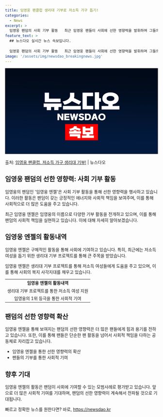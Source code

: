 ```yaml
---
title: 임영웅 팬클럽 생리대 기부로 저소득 가구 돕기! 
categories:
  - News
excerpt: >
  임영웅 팬덤의 사회 기부 활동   최근 임영웅 팬들이 사회에 선한 영향력을 발휘하며 그들의 아름다운 팬덤 문…
feature_text: >
  ## 뉴스다오 실시간 뉴스 속보입니다.

  임영웅 팬덤의 사회 기부 활동   최근 임영웅 팬들이 사회에 선한 영향력을 발휘하며 그들의 아름다운 팬덤 문…
image: '/assets/img/newsdao_breakingnews.jpg'
---
```


![뉴스다오 속보](/assets/img/newsdao_breakingnews.jpg)

<p>출처: <a href="https://newsdao.kr/4490" rel="dofollow">임영웅 팬클럽, 저소득 가구 생리대 기부!</a> | 뉴스다오</p>

<h2 data-ke-size="size26">임영웅 팬덤의 선한 영향력: 사회 기부 활동</h2>
임영웅의 팬덤인 '임영웅 엔젤'은 사회 기부 활동을 통해 선한 영향력을 행사하고 있습니다. 이러한 활동은 팬덤이 갖는 긍정적인 에너지와 사회적 책임을 보여주며, 이를 통해 사회적으로 더 많은 도움을 주고 있습니다.

<p data-ke-size="size16">최근 임영웅 엔젤은 임영웅의 이름으로 다양한 기부 활동을 전개하고 있으며, 이를 통해 팬덤의 사회적 책임을 실현하고 있습니다. 이에 대해 자세히 알아보겠습니다.</p>

<h2 data-ke-size="size24">임영웅 엔젤의 활동내역</h2>
임영웅 엔젤은 구체적인 활동을 통해 사회에 기여하고 있습니다. 특히, 최근에는 저소득 여성을 돕기 위한 생리대 기부 프로젝트를 통해 큰 주목을 받았습니다.

<p data-ke-size="size16">임영웅 엔젤은 생리대 기부 프로젝트를 통해 저소득 여성들에게 도움을 주고 있으며, 이를 통해 사회의 복지 사각지대를 채우고 있습니다.</p>

<table>
	<tr>
		<td style="text-align: center; height: 17px;"><b>임영웅 엔젤의 활동내역</b></td>
	</tr>
	<tr>
		<td style="text-align: center; height: 17px;">생리대 기부 프로젝트를 통한 저소득 여성 지원</td>
	</tr>
	<tr>
		<td style="text-align: center; height: 17px;">임영웅의 1위 등극을 통한 사회적 기여</td>
	</tr>
</table>

<h2 data-ke-size="size24">팬덤의 선한 영향력 확산</h2>
임영웅 엔젤을 통해 보여지는 팬덤의 선한 영향력은 더 많은 팬들에게 힘과 용기를 전하고 있습니다. 또한, 이를 통해 팬들은 단순한 팬 활동을 넘어서 사회적 책임을 다하는 공동체로 자리잡고 있습니다.

<ul>
	<li>임영웅 엔젤을 통한 선한 영향력의 확산</li>
	<li>팬들의 기부를 통한 사회적 기여</li>
</ul>

<h2 data-ke-size="size24">향후 기대</h2>
임영웅 엔젤의 활동은 팬덤이 사회에 기여할 수 있는 모범사례로 평가받고 있습니다. 앞으로 더 많은 사회적 기여를 기대하며, 팬덤의 선한 영향력이 계속해서 전파될 것으로 기대됩니다.

<p data-ke-size="size16"></p> 

빠르고 정확한 뉴스를 원한다면? 바로, <a href="https://newsdao.kr" rel="dofollow">https://newsdao.kr</a>


    
